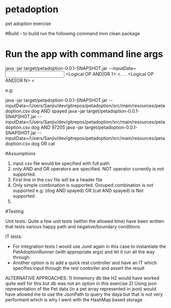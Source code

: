# petadoption
pet adoption exercise

#Build - to build run the following command
mvn clean package

# Run the app with command line args
java -jar target/petadoption-0.0.1-SNAPSHOT.jar --inputData=<Input csv filename> <searchType1> <Logical OP AND|OR 1> <<searchType2>. . . <Logical OP AND|OR N> <<searchTypeN>

e.g:

java -jar target/petadoption-0.0.1-SNAPSHOT.jar --inputData=/Users/Sanjiv/dev/gitrepos/petadoption/src/main/resources/petadoption.csv dog AND spayed
java -jar target/petadoption-0.0.1-SNAPSHOT.jar --inputData=/Users/Sanjiv/dev/gitrepos/petadoption/src/main/resources/petadoption.csv dog AND 97205
java -jar target/petadoption-0.0.1-SNAPSHOT.jar --inputData=/Users/Sanjiv/dev/gitrepos/petadoption/src/main/resources/petadoption.csv dog OR cat


#Assumptions
1) input csv file would be specified with full path
2) only AND and OR operators are specified. NOT operator currently is not supported.
3) First line in the csv file will be a header file
4) Only simple combination is supported.  Grouped combination is not supported
   e.g:
   (dog AND spayed) OR (cat AND spayed)  is Not supported
5)

#Testing

Unit tests: 
Quite a few unit tests (within the allowed time) have been written that tests various happy path and negative/boundary conditions

IT tests:
   - For integration tests I would use Junit again in this case to instantiate the PetAdoptionRunner (with appropriate args) and let it run all the way through.
   - Another option is to add a quick rest controller and have an IT which specifies input through the rest controller and assert the result

ALTERNATIVE APPROACHES:
    1) Inmemory db like H2 would have worked quite well for this but db was not an option in this exercise
    2) Using json representation of the Pet data (in a pet array represented in json) would have allowed me to use the JsonPath to query the daya but that is not very performant which is why I went with the HashMap based storage

